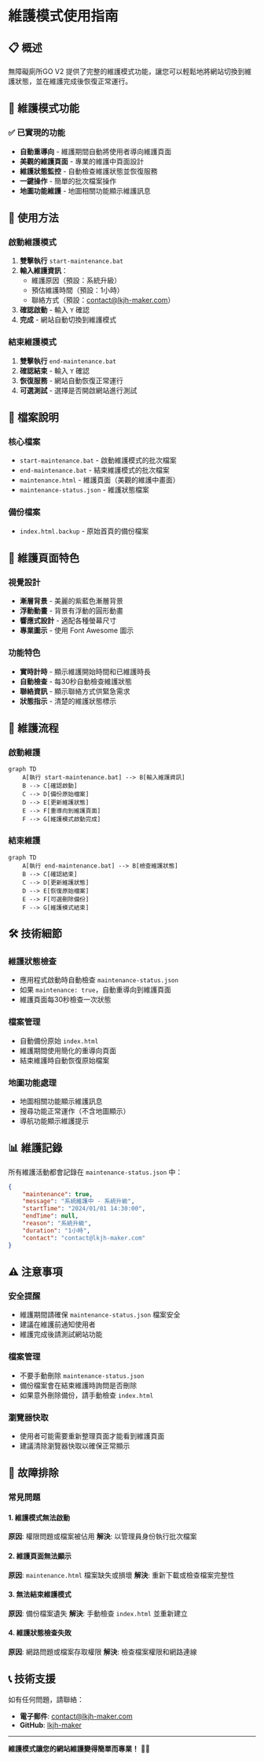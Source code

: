 # 維護模式使用指南

## 📋 概述

無障礙廁所GO V2 提供了完整的維護模式功能，讓您可以輕鬆地將網站切換到維護狀態，並在維護完成後恢復正常運行。

## 🔧 維護模式功能

### ✅ 已實現的功能
- **自動重導向** - 維護期間自動將使用者導向維護頁面
- **美觀的維護頁面** - 專業的維護中頁面設計
- **維護狀態監控** - 自動檢查維護狀態並恢復服務
- **一鍵操作** - 簡單的批次檔案操作
- **地圖功能維護** - 地圖相關功能顯示維護訊息

## 🚀 使用方法

### 啟動維護模式

1. **雙擊執行** `start-maintenance.bat`
2. **輸入維護資訊**：
   - 維護原因（預設：系統升級）
   - 預估維護時間（預設：1小時）
   - 聯絡方式（預設：contact@lkjh-maker.com）
3. **確認啟動** - 輸入 `Y` 確認
4. **完成** - 網站自動切換到維護模式

### 結束維護模式

1. **雙擊執行** `end-maintenance.bat`
2. **確認結束** - 輸入 `Y` 確認
3. **恢復服務** - 網站自動恢復正常運行
4. **可選測試** - 選擇是否開啟網站進行測試

## 📁 檔案說明

### 核心檔案
- `start-maintenance.bat` - 啟動維護模式的批次檔案
- `end-maintenance.bat` - 結束維護模式的批次檔案
- `maintenance.html` - 維護頁面（美觀的維護中畫面）
- `maintenance-status.json` - 維護狀態檔案

### 備份檔案
- `index.html.backup` - 原始首頁的備份檔案

## 🎨 維護頁面特色

### 視覺設計
- **漸層背景** - 美麗的紫藍色漸層背景
- **浮動動畫** - 背景有浮動的圓形動畫
- **響應式設計** - 適配各種螢幕尺寸
- **專業圖示** - 使用 Font Awesome 圖示

### 功能特色
- **實時計時** - 顯示維護開始時間和已維護時長
- **自動檢查** - 每30秒自動檢查維護狀態
- **聯絡資訊** - 顯示聯絡方式供緊急需求
- **狀態指示** - 清楚的維護狀態標示

## 🔄 維護流程

### 啟動維護
```mermaid
graph TD
    A[執行 start-maintenance.bat] --> B[輸入維護資訊]
    B --> C[確認啟動]
    C --> D[備份原始檔案]
    D --> E[更新維護狀態]
    E --> F[重導向到維護頁面]
    F --> G[維護模式啟動完成]
```

### 結束維護
```mermaid
graph TD
    A[執行 end-maintenance.bat] --> B[檢查維護狀態]
    B --> C[確認結束]
    C --> D[更新維護狀態]
    D --> E[恢復原始檔案]
    E --> F[可選刪除備份]
    F --> G[維護模式結束]
```

## 🛠️ 技術細節

### 維護狀態檢查
- 應用程式啟動時自動檢查 `maintenance-status.json`
- 如果 `maintenance: true`，自動重導向到維護頁面
- 維護頁面每30秒檢查一次狀態

### 檔案管理
- 自動備份原始 `index.html`
- 維護期間使用簡化的重導向頁面
- 結束維護時自動恢復原始檔案

### 地圖功能處理
- 地圖相關功能顯示維護訊息
- 搜尋功能正常運作（不含地圖顯示）
- 導航功能顯示維護提示

## 📊 維護記錄

所有維護活動都會記錄在 `maintenance-status.json` 中：

```json
{
    "maintenance": true,
    "message": "系統維護中 - 系統升級",
    "startTime": "2024/01/01 14:30:00",
    "endTime": null,
    "reason": "系統升級",
    "duration": "1小時",
    "contact": "contact@lkjh-maker.com"
}
```

## ⚠️ 注意事項

### 安全提醒
- 維護期間請確保 `maintenance-status.json` 檔案安全
- 建議在維護前通知使用者
- 維護完成後請測試網站功能

### 檔案管理
- 不要手動刪除 `maintenance-status.json`
- 備份檔案會在結束維護時詢問是否刪除
- 如果意外刪除備份，請手動檢查 `index.html`

### 瀏覽器快取
- 使用者可能需要重新整理頁面才能看到維護頁面
- 建議清除瀏覽器快取以確保正常顯示

## 🔧 故障排除

### 常見問題

#### 1. 維護模式無法啟動
**原因**: 權限問題或檔案被佔用
**解決**: 以管理員身份執行批次檔案

#### 2. 維護頁面無法顯示
**原因**: `maintenance.html` 檔案缺失或損壞
**解決**: 重新下載或檢查檔案完整性

#### 3. 無法結束維護模式
**原因**: 備份檔案遺失
**解決**: 手動檢查 `index.html` 並重新建立

#### 4. 維護狀態檢查失敗
**原因**: 網路問題或檔案存取權限
**解決**: 檢查檔案權限和網路連線

## 📞 技術支援

如有任何問題，請聯絡：
- **電子郵件**: contact@lkjh-maker.com
- **GitHub**: [lkjh-maker](https://github.com/lkjh-maker)

---

**維護模式讓您的網站維護變得簡單而專業！** 🔧✨
